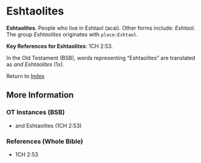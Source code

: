 # Eshtaolites
**Eshtaolites**. 
People who live in Eshtaol (acai). 
Other forms include: 
*Eshtaol*. 
The group _Eshtaolites_ originates with `place:Eshtaol`. 


**Key References for Eshtaolites**: 
1CH 2:53. 


In the Old Testament (BSB), words representing “Eshtaolites” are translated as 
*and Eshtaolites* (1x). 




Return to [Index](00-Index.md)

## More Information

### OT Instances (BSB)

* and Eshtaolites (1CH 2:53)



### References (Whole Bible)

* 1CH 2:53



